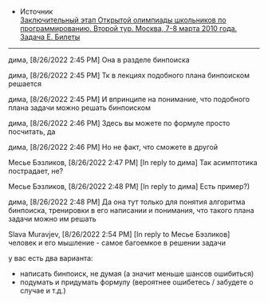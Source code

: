 - Источник  
[Заключительный этап Открытой олимпиады школьников по программированию. Второй тур. Москва, 7-8 марта 2010 года. Задача Е. Билеты](https://olympiads.ru/zaoch/2009/index.shtml)


_______________


дима, [8/26/2022 2:45 PM]
Она в разделе бинпоиска

дима, [8/26/2022 2:45 PM]
Тк в лекциях подобного плана бинпоиском решается

дима, [8/26/2022 2:45 PM]
И впринципе на понимание, что подобного плана задачи можно решать бинпоиском

дима, [8/26/2022 2:46 PM]
Здесь вы можете по формуле просто посчитать, да

дима, [8/26/2022 2:46 PM]
Но не факт, что сможете в другой

Месье Бэзликов, [8/26/2022 2:47 PM]
[In reply to дима]
Так асимптотика пострадает, не?

Месье Бэзликов, [8/26/2022 2:48 PM]
[In reply to дима]
Есть пример?)

дима, [8/26/2022 2:48 PM]
Да она тут только для понятия алгоритма бинпоиска, тренировки в его написании и понимания, что такого плана задачи можно им решать

Slava Muravjev, [8/26/2022 2:54 PM]
[In reply to Месье Бэзликов]
человек и его мышление - самое багоемкое в решении задачи

у вас есть два варианта:
- написать бинпоиск, не думая (а значит меньше шансов ошибиться)
- подумать и придумать формулу (вероятнее ошибетесь / забудете о случае и т.д.)
